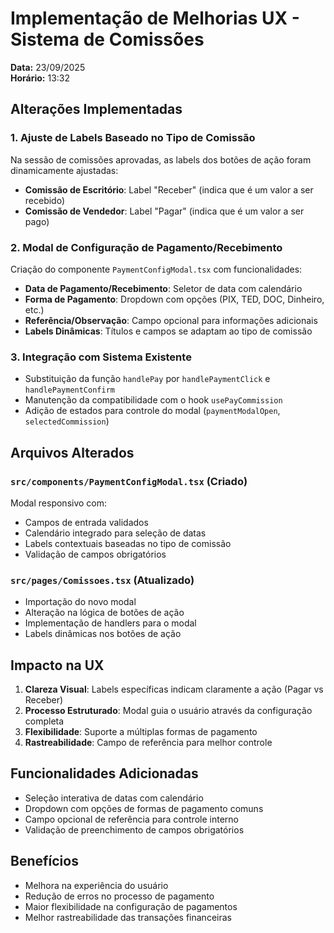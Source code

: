 # Implementação de Melhorias UX - Sistema de Comissões
**Data:** 23/09/2025  
**Horário:** 13:32  

## Alterações Implementadas

### 1. Ajuste de Labels Baseado no Tipo de Comissão
Na sessão de comissões aprovadas, as labels dos botões de ação foram dinamicamente ajustadas:
- **Comissão de Escritório**: Label "Receber" (indica que é um valor a ser recebido)
- **Comissão de Vendedor**: Label "Pagar" (indica que é um valor a ser pago)

### 2. Modal de Configuração de Pagamento/Recebimento
Criação do componente `PaymentConfigModal.tsx` com funcionalidades:
- **Data de Pagamento/Recebimento**: Seletor de data com calendário
- **Forma de Pagamento**: Dropdown com opções (PIX, TED, DOC, Dinheiro, etc.)
- **Referência/Observação**: Campo opcional para informações adicionais
- **Labels Dinâmicas**: Títulos e campos se adaptam ao tipo de comissão

### 3. Integração com Sistema Existente
- Substituição da função `handlePay` por `handlePaymentClick` e `handlePaymentConfirm`
- Manutenção da compatibilidade com o hook `usePayCommission`
- Adição de estados para controle do modal (`paymentModalOpen`, `selectedCommission`)

## Arquivos Alterados

### `src/components/PaymentConfigModal.tsx` (Criado)
Modal responsivo com:
- Campos de entrada validados
- Calendário integrado para seleção de datas
- Labels contextuais baseadas no tipo de comissão
- Validação de campos obrigatórios

### `src/pages/Comissoes.tsx` (Atualizado)
- Importação do novo modal
- Alteração na lógica de botões de ação
- Implementação de handlers para o modal
- Labels dinâmicas nos botões de ação

## Impacto na UX
1. **Clareza Visual**: Labels específicas indicam claramente a ação (Pagar vs Receber)
2. **Processo Estruturado**: Modal guia o usuário através da configuração completa
3. **Flexibilidade**: Suporte a múltiplas formas de pagamento
4. **Rastreabilidade**: Campo de referência para melhor controle

## Funcionalidades Adicionadas
- Seleção interativa de datas com calendário
- Dropdown com opções de formas de pagamento comuns
- Campo opcional de referência para controle interno
- Validação de preenchimento de campos obrigatórios

## Benefícios
- Melhora na experiência do usuário
- Redução de erros no processo de pagamento
- Maior flexibilidade na configuração de pagamentos
- Melhor rastreabilidade das transações financeiras